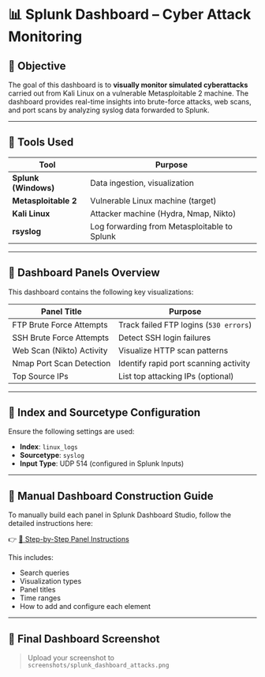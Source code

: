# 📊 Splunk Dashboard – Cyber Attack Monitoring

## 🎯 Objective

The goal of this dashboard is to **visually monitor simulated cyberattacks** carried out from Kali Linux on a vulnerable Metasploitable 2 machine. The dashboard provides real-time insights into brute-force attacks, web scans, and port scans by analyzing syslog data forwarded to Splunk.

---

## 🧰 Tools Used

| Tool               | Purpose                             |
|--------------------|-------------------------------------|
| **Splunk (Windows)** | Data ingestion, visualization       |
| **Metasploitable 2** | Vulnerable Linux machine (target)   |
| **Kali Linux**       | Attacker machine (Hydra, Nmap, Nikto) |
| **rsyslog**          | Log forwarding from Metasploitable to Splunk |

---

## 🧱 Dashboard Panels Overview

This dashboard contains the following key visualizations:

| Panel Title                | Purpose                               |
|----------------------------|----------------------------------------|
| FTP Brute Force Attempts   | Track failed FTP logins (`530 errors`) |
| SSH Brute Force Attempts   | Detect SSH login failures              |
| Web Scan (Nikto) Activity  | Visualize HTTP scan patterns           |
| Nmap Port Scan Detection   | Identify rapid port scanning activity  |
| Top Source IPs             | List top attacking IPs (optional)      |

---

## 📐 Index and Sourcetype Configuration

Ensure the following settings are used:

- **Index**: `linux_logs`
- **Sourcetype**: `syslog`
- **Input Type**: UDP 514 (configured in Splunk Inputs)

---

## 🧭 Manual Dashboard Construction Guide

To manually build each panel in Splunk Dashboard Studio, follow the detailed instructions here:

👉 [📄 Step-by-Step Panel Instructions](../instruction/create_panels_step_by_step.md)

This includes:
- Search queries
- Visualization types
- Panel titles
- Time ranges
- How to add and configure each element

---

## 📸 Final Dashboard Screenshot

> Upload your screenshot to `screenshots/splunk_dashboard_attacks.png`


